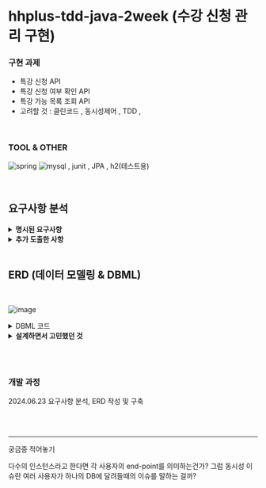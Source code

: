# hhplus-tdd-java-2week (수강 신청 관리 구현)

### 구현 과제 
- 특강 신청 API 
- 특강 신청 여부 확인 API 
- 특강 가능 목록 조회 API 
- 고려할 것 : 클린코드 , 동시성제어 , TDD , 

<br>

### TOOL & OTHER 
![spring](https://img.shields.io/badge/Spring-6DB33F?style=for-the-badge&logo=spring&logoColor=white)
![mysql](https://img.shields.io/badge/MySQL-005C84?style=for-the-badge&logo=mysql&logoColor=white)
, junit , JPA , h2(테스트용) 


<br>


<h2> 요구사항 분석 </h2>

<details> 
<summary>
   <b>명시된 요구사항</b>
</summary>
  <br> 
1. 사용자는 특정 userId 로 식별된다.  <br> 
2. 강의에 대한 정원은 30명이다.  <br> 
3. 정원이 초과된 강의에 대해서는 수강신청을 실패해야 한다. <br>
4. 사용자가 신청한 특강정보는 히스토리로 저장된다.  <br>
5. 특정 강의를 특정 일자에 신청 성공한 경우, 동일한 강의,일자에 추가 신청할 수 없다.   <br>
6. 특강 신청 완료 여부를 조회하며 해당 정보가 있으면 true , 없으면 false (혹은 예외 알림) 등으로 처리한다.  <br>
</details>

<details> 
<summary>
   <b>추가 도출한 사항</b>
</summary>
   <br> 
1. 강의에 대한 정원을 30명이 아니라 각 강의마다 동적으로 처리할 수 있게 하면 확장성을 구할 수 있지 않을까? DB에 해당 컬럼을 추가하자 <br>
2. <br>
</details>

<br>

<h2>ERD (데이터 모델링 & DBML) </h2> <br>

![image](https://github.com/0216tw/hhplus-tdd-java-2week/assets/140934688/620fa04b-b082-4b22-8f72-fb055afa6912)

<details>
   <summary>DBML 코드</summary>

Table user {  <br>
  user_id integer [pk]  <br>
  user_name varchar(50) [not null]  <br>
  phone varchar(15) [not null, unique]   <br>
  created_at timestamp [not null]  <br>
}  <br>
  <br>
Table lecture {  <br>
  lecture_id integer [pk]  <br>
  lecture_name varchar(200) [not null]   <br>
  max_capacity integer [default: 30 , not null]  <br>
  lecture_info varchar(4000) [not null]  <br>
  created_at timestamp [not null]  <br>
}  <br>
  <br>
Table lecture_schedule {  <br>
  lecture_id integer [pk]  <br>
  lecture_dy varchar(8) [pk]  <br>
  start_date date [not null]  <br>
  end_date date [not null]  <br>
  created_at timestamp [not null]  <br>
}  <br>
  <br>
Table enrollment {  <br>
  user_id integer [pk]  <br>
  lecture_id integer [pk]  <br>
  lecture_dy varchar(8) [pk]  <br>
  created_at timestamp [not null]  <br>
}  <br>

table enrollment_history {  <br>
  seq integer [pk]  <br>
  user_id integer [not null]  <br>
  lecture_id integer [not null]  <br>
  lecture_dy varchar(8) [not null]  <br>
  enroll_stmt varchar(10) [not null]  <br>
  created_at timestamp [not null]  <br>
}  <br>

Ref: user.user_id < enrollment.user_id [delete : cascade]  <br>
Ref: enrollment.user_id < enrollment_history.user_id // many-to-one   <br>
Ref: lecture.lecture_id < lecture_schedule.lecture_id   <br>
Ref: lecture_schedule.lecture_id < enrollment.lecture_id   <br>

  <br>

</details>
   
<details> 
   
<summary>
   <b>설계하면서 고민했던 것</b>

</summary>
<br>
  <b>1. 사용자가 수강신청을 취소한다면 ? </b><br>
  수강신청목록(enrollment) 테이블에서는 대상을 delete 하자. 그리고 수강신청목록이력(enrollment_history) 에는 상태값을 추가로 만들어 저장하자<br>
  예) 수강 신청시 enrollment -> insert , enrollment_history -> insert (상태값 = 신청) <br>
  예) 수강 취소시 enrollment -> delete , enrollment_history -> insert (상태값 = 취소) <br>
  enrollment 와 enrollment_history 사이에 외래키 제약은 걸지 않는다. (이유 : 원본이 삭제되어도 이력은 남기자는 취지) <br>

<br>
 <b>2. 동일한 특강을 다른 날에도 할 수 있다.</b>  <br>
 같은 특강도 다른 날짜에 또 강의할 수 있다. <br>
 그럼 특강id + 날짜로 primary key 를 설정해야 중복이 발생하지 않는다. <br>
 특강(lecture) 테이블에는 특강 고유정보를 저장하고, 엔터티를 추가해 특강일정(lecture_schedule) 으로 날짜도 함께 저장한다.<br>
 이제 특강신청시 (user_id , enrollment_id , enrollment_dy 조합으로 유일한 식별이 가능하다) <br>
 
<br> 
 <b>3. 동일한 특강을 하루에 시간단위로 여러번 한다면? </b>  <br>
 일단 여기서 시간은 고려하지 말고, 특강은 "하루에 한번만" 진행하는 것으로 범위를 좁힌다. <br>
 
<br>
<b>4. 특강 정원은 특강별로? 아니면 특강 날짜마다 다르게? </b>   <br>
      동일한 특강은 날짜별로 다르게 진행될 수 있다. <br>
      날짜마다 정원을 유동적으로 관리할 수는 있겠지만, 여기서도 범위를 좁혀서 특강 정원은 날짜가 달라고 동일하게 fix하자 <br>
<br>
<b>5. 사용자는 회원/비회원 모두 신청 가능한가?</b>   <br>  
      회원/비회원 모두 가능하다면 user_id를 통한 사용자 식별이 의미없다고 생각한다. (왜냐면 비회원은 user_id 가 없을거라서) <br>
      그래서 신청할때 name과 phone을 필수값으로 입력받고 phone에 unique 조건을 주어서 신청한 대상을 유일 식별할 수 있게 한다.  <br>
 <br>

</details> 

<br><br>

### 개발 과정
2024.06.23 요구사항 분석, ERD 작성 및 구축



<br><br> 


--- 
궁금증 적어놓기 

다수의 인스턴스라고 한다면 각 사용자의 end-point를 의미하는건가? 그럼 동시성 이슈란 여러 사용자가 하나의 DB에 달려들때의 이슈를 말하는 걸까? <br>



